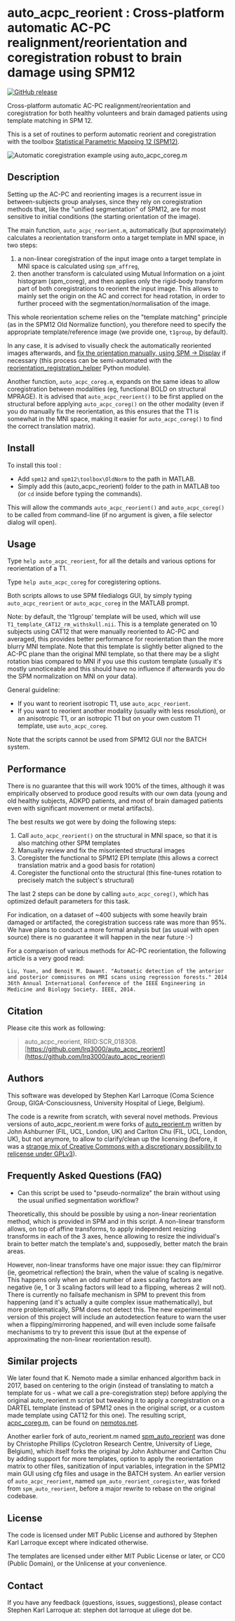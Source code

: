 # auto_acpc_reorient : Cross-platform automatic AC-PC realignment/reorientation and coregistration robust to brain damage using SPM12

[![GitHub release](https://img.shields.io/github/release/lrq3000/auto_acpc_reorient.svg)](https://github.com/lrq3000/auto_acpc_reorient/releases/)

Cross-platform automatic AC-PC realignment/reorientation and coregistration for both healthy volunteers and brain damaged patients using template matching in SPM 12.

This is a set of routines to perform automatic reorient and coregistration with the toolbox [Statistical Parametric Mapping 12 (SPM12)](https://www.fil.ion.ucl.ac.uk/spm/).

![Automatic coregistration example using auto_acpc_coreg.m](img/coreg.png)

## Description

Setting up the AC-PC and reorienting images is a recurrent issue in between-subjects group analyses, since they rely on coregistration methods that, like the "unified segmentation" of SPM12, are for most sensitive to initial conditions (the starting orientation of the image).

The main function, `auto_acpc_reorient.m`, automatically (but approximately) calculates a reorientation transform onto a target template in MNI space, in two steps:

1. a non-linear coregistration of the input image onto a target template in MNI space is calculated using `spm_affreg`,
2. then another transform is calculated using Mutual Information on a joint histogram (spm_coreg), and then applies only the rigid-body transform part of both coregistrations to reorient the input image. This allows to mainly set the origin on the AC and correct for head rotation, in order to further proceed with the segmentation/normalisation of the image.

This whole reorientation scheme relies on the "template matching" principle (as in the SPM12 Old Normalize function), you therefore need to specify the appropriate template/reference image (we provide one, `t1group`, by default).

In any case, it is advised to visually check the automatically reoriented images afterwards, and [fix the orientation manually, using SPM -> Display](https://en.wikibooks.org/wiki/SPM/How-to#How_to_manually_change_the_orientation_of_an_image) if necessary (this process can be semi-automated with the [reorientation_registration_helper](https://github.com/lrq3000/pathmatcher#auxiliary-tool-reorientation-and-registration-helper) Python module).

Another function, `auto_acpc_coreg.m`, expands on the same ideas to allow coregistration between modalities (eg, functional BOLD on structural MPRAGE). It is advised that `auto_acpc_reorient()` to be first applied on the structural before applying `auto_acpc_coreg()` on the other modality (even if you do manually fix the reorientation, as this ensures that the T1 is somewhat in the MNI space, making it easier for `auto_acpc_coreg()` to find the correct translation matrix).

## Install

To install this tool :

* Add `spm12` and `spm12\toolbox\OldNorm` to the path in MATLAB.
* Simply add this (auto_acpc_reorient) folder to the path in MATLAB too (or `cd` inside before typing the commands).

This will allow the commands `auto_acpc_reorient()` and `auto_acpc_coreg()` to be called from command-line (if no argument is given, a file selector dialog will open).

## Usage

Type `help auto_acpc_reorient`, for all the details and various options for reorientation of a T1.

Type `help auto_acpc_coreg` for coregistering options.

Both scripts allows to use SPM filedialogs GUI, by simply typing `auto_acpc_reorient` or `auto_acpc_coreg` in the MATLAB prompt.

Note: by default, the 't1group' template will be used, which will use `T1_template_CAT12_rm_withskull.nii`. This is a template generated on 10 subjects using CAT12 that were manually reoriented to AC-PC and averaged, this provides better performance for reorientation than the more blurry MNI template. Note that this template is slightly better aligned to the AC-PC plane than the original MNI template, so that there may be a slight rotation bias compared to MNI if you use this custom template (usually it's mostly unnoticeable and this should have no influence if afterwards you do the SPM normalization on MNI on your data).

General guideline:

* If you want to reorient isotropic T1, use `auto_acpc_reorient`.
* If you want to reorient another modality (usually with less resolution), or an anisotropic T1, or an isotropic T1 but on your own custom T1 template, use `auto_acpc_coreg`.

Note that the scripts cannot be used from SPM12 GUI nor the BATCH system.

## Performance

There is no guarantee that this will work 100% of the times, although it was empirically observed to produce good results with our own data (young and old healthy subjects, ADKPD patients, and most of brain damaged patients even with significant movement or metal artifacts).

The best results we got were by doing the following steps:

1. Call `auto_acpc_reorient()` on the structural in MNI space, so that it is also matching other SPM templates
2. Manually review and fix the misoriented structural images
3. Coregister the functional to SPM12 EPI template (this allows a correct translation matrix and a good basis for rotation)
4. Coregister the functional onto the structural (this fine-tunes rotation to precisely match the subject's structural)

The last 2 steps can be done by calling `auto_acpc_coreg()`, which has optimized default parameters for this task.

For indication, on a dataset of ~400 subjects with some heavily brain damaged or artifacted, the coregistration success rate was more than 95%. We have plans to conduct a more formal analysis but (as usual with open source) there is no guarantee it will happen in the near future :-)

For a comparison of various methods for AC-PC reorientation, the following article is a very good read:

`Liu, Yuan, and Benoit M. Dawant. "Automatic detection of the anterior and posterior commissures on MRI scans using regression forests." 2014 36th Annual International Conference of the IEEE Engineering in Medicine and Biology Society. IEEE, 2014.`

## Citation

Please cite this work as following:

> auto_acpc_reorient, RRID:SCR_018308. [https://github.com/lrq3000/auto_acpc_reorient](https://github.com/lrq3000/auto_acpc_reorient)

## Authors

This software was developed by Stephen Karl Larroque (Coma Science Group, GIGA-Consciousness, University Hospital of Liege, Belgium).

The code is a rewrite from scratch, with several novel methods. Previous versions of auto_acpc_reorient.m were forks of [auto_reorient.m](https://www.jiscmail.ac.uk/cgi-bin/webadmin?A2=SPM;d1f675f1.0810) written by John Ashburner (FIL, UCL, London, UK) and Carlton Chu (FIL, UCL, London, UK), but not anymore, to allow to clarify/clean up the licensing (before, it was a [strange mix of Creative Commons with a discretionary possibility to relicense under GPLv3](https://en.wikibooks.org/wiki/SPM/How-to#How_to_automatically_reorient_images)).

## Frequently Asked Questions (FAQ)

* Can this script be used to "pseudo-normalize" the brain without using the usual unified segmentation workflow?

Theoretically, this should be possible by using a non-linear reorientation method, which is provided in SPM and in this script. A non-linear transform allows, on top of affine transforms, to apply independent resizing transforms in each of the 3 axes, hence allowing to resize the individual's brain to better match the template's and, supposedly, better match the brain areas.

However, non-linear transforms have one major issue: they can flip/mirror (ie, geometrical reflection) the brain, when the value of scaling is negative. This happens only when an odd number of axes scaling factors are negative (ie, 1 or 3 scaling factors will lead to a flipping, whereas 2 will not). There is currently no failsafe mechanism in SPM to prevent this from happening (and it's actually a quite complex issue mathematically), but more problematically, SPM does not detect this. The new experimental version of this project will include an autodetection feature to warn the user when a flipping/mirroring happened, and will even include some failsafe mechanisms to try to prevent this issue (but at the expense of approximating the non-linear reorientation result).

## Similar projects

We later found that K. Nemoto made a similar enhanced algorithm back in 2017, based on centering to the origin (instead of translating to match a template for us - what we call a pre-coregistration step) before applying the original auto_reorient.m script but tweaking it to apply a coregistration on a DARTEL template (instead of SPM12 ones in the original script, or a custom made template using CAT12 for this one). The resulting script, [acpc_coreg.m](https://web.archive.org/web/20180727093129/http://www.nemotos.net/scripts/acpc_coreg.m), can be found on [nemotos.net](https://www.nemotos.net/?p=1892).

Another earlier fork of auto_reorient.m named [spm_auto_reorient](https://github.com/CyclotronResearchCentre/spm_auto_reorient) was done by Christophe Phillips (Cyclotron Research Centre, University of Liege, Belgium), which itself forks the original by John Ashburner and Carlton Chu by adding support for more templates, option to apply the reorientation matrix to other files, sanitization of input variables, integration in the SPM12 main GUI using cfg files and usage in the BATCH system. An earlier version of `auto_acpc_reorient`, named `spm_auto_reorient_coregister`, was forked from `spm_auto_reorient`, before a major rewrite to rebase on the original codebase.

## License

The code is licensed under MIT Public License and authored by Stephen Karl Larroque except where indicated otherwise.

The templates are licensed under either MIT Public License or later, or CC0 (Public Domain), or the Unlicense at your convenience.

## Contact

If you have any feedback (questions, issues, suggestions), please contact Stephen Karl Larroque at: stephen dot larroque at uliege dot be.
